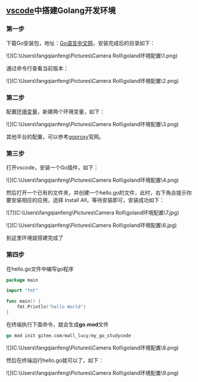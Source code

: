 ## [vscode](https://so.csdn.net/so/search?q=vscode&spm=1001.2101.3001.7020)中搭建Golang开发环境

### 第一步

下载Go安装包，地址：[Go语言中文网](https://studygolang.com/dl)，安装完成后的目录如下：

![](C:\Users\fangqianfeng\Pictures\Camera Roll\goland环境配置\1.png)

通过命令行查看当前版本：

![](C:\Users\fangqianfeng\Pictures\Camera Roll\goland环境配置\2.png)

### 第二步

配置[环境变量](https://so.csdn.net/so/search?q=环境变量&spm=1001.2101.3001.7020)，新建两个环境变量，如下：

![](C:\Users\fangqianfeng\Pictures\Camera Roll\goland环境配置\3.png)

其他平台的配置，可以参考[goproxy](https://goproxy.io/)官网。

### 第三步

打开vscode，安装一个Go插件，如下：

![](C:\Users\fangqianfeng\Pictures\Camera Roll\goland环境配置\4.png)

然后打开一个已有的文件夹，并创建一个hello.go的文件，此时，右下角会提示你要安装相应的应用，选择 Install All，等待安装即可，安装成功如下：

![7](C:\Users\fangqianfeng\Pictures\Camera Roll\goland环境配置\7.jpg)

![](C:\Users\fangqianfeng\Pictures\Camera Roll\goland环境配置\6.jpg)

到这里环境就搭建完成了

### 第四步

在hello.go文件中编写go程序

```go
package main

import "fmt"

func main() {
	fmt.Println("hello World")
}
```

在终端执行下面命令，就会生成**go.mod**文件

```go
go mod init gitee.com/mall_lucy/my_go_studycode
```

![](C:\Users\fangqianfeng\Pictures\Camera Roll\goland环境配置\8.png)

然后在终端运行hello.go就可以了，如下：

![](C:\Users\fangqianfeng\Pictures\Camera Roll\goland环境配置\9.png)
